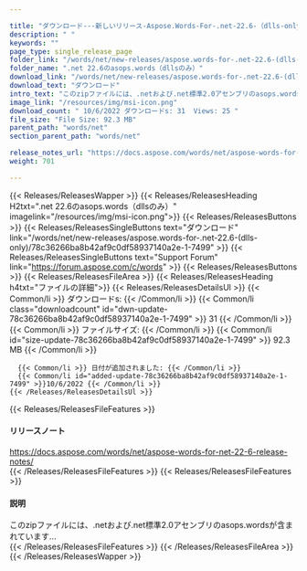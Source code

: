 ```yaml
---

title: "ダウンロード---新しいリリース-Aspose.Words-For-.net-22.6-（dlls-only）"
description: " "
keywords: ""
page_type: single_release_page
folder_link: "/words/net/new-releases/aspose.words-for-.net-22.6-(dlls-only)/"
folder_name: ".net 22.6のasops.words（dllsのみ）"
download_link: "/words/net/new-releases/aspose.words-for-.net-22.6-(dlls-only)/78c36266ba8b42af9c0df58937140a2e-1-7499"
download_text: "ダウンロード"
intro_text: "このzipファイルには、.netおよび.net標準2.0アセンブリのasops.wordsが含まれています..."
image_link: "/resources/img/msi-icon.png"
download_count: " 10/6/2022 ダウンロードs: 31  Views: 25 "
file_size: "File Size: 92.3 MB"
parent_path: "words/net"
section_parent_path: "words/net"

release_notes_url: "https://docs.aspose.com/words/net/aspose-words-for-net-22-6-release-notes/"
weight: 701

---
```


{{< Releases/ReleasesWapper >}}
  {{< Releases/ReleasesHeading H2txt=".net 22.6のasops.words（dllsのみ）" imagelink="/resources/img/msi-icon.png">}}
  {{< Releases/ReleasesButtons >}}
    {{< Releases/ReleasesSingleButtons text="ダウンロード" link="/words/net/new-releases/aspose.words-for-.net-22.6-(dlls-only)/78c36266ba8b42af9c0df58937140a2e-1-7499" >}}
    {{< Releases/ReleasesSingleButtons text="Support Forum" link="https://forum.aspose.com/c/words" >}}
  {{< Releases/ReleasesButtons >}}
  {{< Releases/ReleasesFileArea >}}
    {{< Releases/ReleasesHeading h4txt="ファイルの詳細">}}
    {{< Releases/ReleasesDetailsUl >}}
      {{< Common/li >}} ダウンロードs: {{< /Common/li >}}
      {{< Common/li class="downloadcount" id="dwn-update-78c36266ba8b42af9c0df58937140a2e-1-7499" >}} 31 {{< /Common/li >}}
      {{< Common/li >}} ファイルサイズ: {{< /Common/li >}}
      {{< Common/li id="size-update-78c36266ba8b42af9c0df58937140a2e-1-7499" >}} 92.3 MB {{< /Common/li >}}

      {{< Common/li >}} 日付が追加されました: {{< /Common/li >}}
      {{< Common/li id="added-update-78c36266ba8b42af9c0df58937140a2e-1-7499" >}}10/6/2022 {{< /Common/li >}}
    {{< /Releases/ReleasesDetailsUl >}}

  {{< Releases/ReleasesFileFeatures >}}
      <h4>リリースノート</h4><div><a href='https://docs.aspose.com/words/net/aspose-words-for-net-22-6-release-notes/'>https://docs.aspose.com/words/net/aspose-words-for-net-22-6-release-notes/</a></div>
  {{< /Releases/ReleasesFileFeatures >}}
  {{< Releases/ReleasesFileFeatures >}}
      <h4>説明</h4><div class="HTMLDescription">このzipファイルには、.netおよび.net標準2.0アセンブリのasops.wordsが含まれています...</div>
  {{< /Releases/ReleasesFileFeatures >}}
 {{< /Releases/ReleasesFileArea >}}
{{< /Releases/ReleasesWapper >}}


